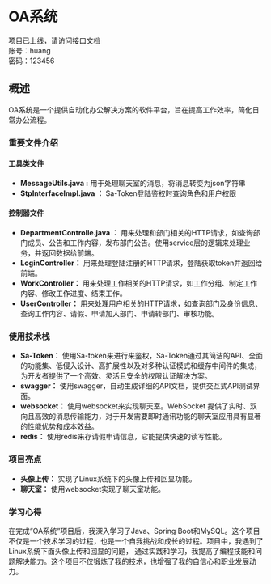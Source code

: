 # OA系统  
项目已上线，请访问[接口文档](http://121.43.50.203:8080/doc.html#/home)  
账号：huang  
密码：123456
## 概述  
OA系统是一个提供自动化办公解决方案的软件平台，旨在提高工作效率，简化日常办公流程。  
### 重要文件介绍
#### 工具类文件  
* **MessageUtils.java :** 用于处理聊天室的消息，将消息转变为json字符串  
* **StpInterfaceImpl.java ：** Sa-Token登陆鉴权时查询角色和用户权限
#### 控制器文件  
* **DepartmentControlle.java ：** 用来处理和部门相关的HTTP请求，如查询部门成员、公告和工作内容，发布部门公告。使用service层的逻辑来处理业务，并返回数据给前端。
* **LoginController：** 用来处理登陆注册的HTTP请求，登陆获取token并返回给前端。
* **WorkController：** 用来处理工作相关的HTTP请求，如工作分组、制定工作内容、修改工作进度、结束工作。
* **UserController：** 用来处理用户相关的HTTP请求，如查询部门及身份信息、查询工作内容、请假、申请加入部门、申请转部门、审核功能。
### 使用技术栈  
* **Sa-Token：** 使用Sa-token来进行来鉴权，Sa-Token通过其简洁的API、全面的功能集、低侵入设计、高扩展性以及对多种认证模式和缓存中间件的集成，为开发者提供了一个高效、灵活且安全的权限认证解决方案。
* **swagger：** 使用swagger，自动生成详细的API文档，提供交互式API测试界面。  
* **websocket：** 使用websocket来实现聊天室。WebSocket 提供了实时、双向且高效的消息传输能力，对于开发需要即时通讯功能的聊天室应用具有显著的性能优势和成本效益。  
* **redis：** 使用redis来存请假申请信息，它能提供快速的读写性能。 
### 项目亮点  
* **头像上传：** 实现了Linux系统下的头像上传和回显功能。
* **聊天室：** 使用websocket实现了聊天室功能。

### 学习心得  
在完成“OA系统”项目后，我深入学习了Java、Spring Boot和MySQL。这个项目不仅是一个技术学习的过程，也是一个自我挑战和成长的过程。项目中，我遇到了Linux系统下面头像上传和回显的问题，
通过实践和学习，我提高了编程技能和问题解决能力。这个项目不仅锻炼了我的技术，也增强了我的自信心和职业发展动力。
